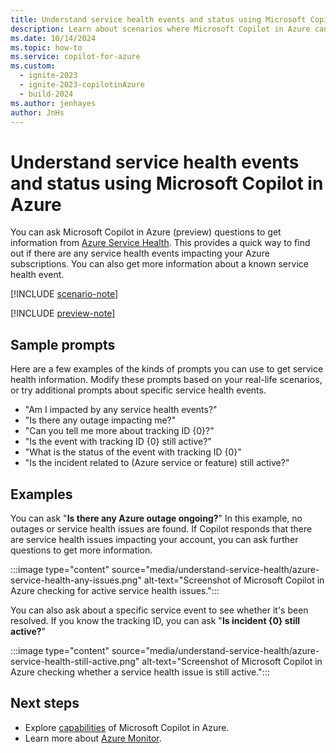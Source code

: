 ```yaml
---
title: Understand service health events and status using Microsoft Copilot in Azure
description: Learn about scenarios where Microsoft Copilot in Azure can provide information about service health events.
ms.date: 10/14/2024
ms.topic: how-to
ms.service: copilot-for-azure
ms.custom:
  - ignite-2023
  - ignite-2023-copilotinAzure
  - build-2024
ms.author: jenhayes
author: JnHs
---
```


# Understand service health events and status using Microsoft Copilot in Azure

You can ask Microsoft Copilot in Azure (preview) questions to get information from [Azure Service Health](/azure/service-health/overview). This provides a quick way to find out if there are any service health events impacting your Azure subscriptions. You can also get more information about a known service health event.

[!INCLUDE [scenario-note](includes/scenario-note.md)]

[!INCLUDE [preview-note](includes/preview-note.md)]

## Sample prompts

Here are a few examples of the kinds of prompts you can use to get service health information. Modify these prompts based on your real-life scenarios, or try additional prompts about specific service health events.

- "Am I impacted by any service health events?"
- "Is there any outage impacting me?"
- "Can you tell me more about tracking ID {0}?"
- "Is the event with tracking ID {0} still active?"
- "What is the status of the event with tracking ID {0}"
- "Is the incident related to (Azure service or feature) still active?"

## Examples

You can ask "**Is there any Azure outage ongoing?**" In this example, no outages or service health issues are found. If Copilot responds that there are service health issues impacting your account, you can ask further questions to get more information.

:::image type="content" source="media/understand-service-health/azure-service-health-any-issues.png" alt-text="Screenshot of Microsoft Copilot in Azure checking for active service health issues.":::

You can also ask about a specific service event to see whether it's been resolved. If you know the tracking ID, you can ask "**Is incident {0} still active?**"

:::image type="content" source="media/understand-service-health/azure-service-health-still-active.png" alt-text="Screenshot of Microsoft Copilot in Azure checking whether a service health issue is still active.":::

## Next steps

- Explore [capabilities](capabilities.md) of Microsoft Copilot in Azure.
- Learn more about [Azure Monitor](/azure/azure-monitor/).
